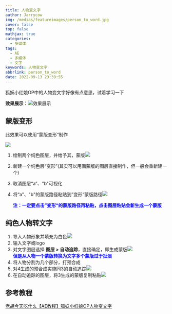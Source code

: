 ```yaml
---
title: 人物变文字
author: Jarrycow
img: /medias/featureimages/person_to_word.jpg
cover: false
top: false
mathjax: true
categories:
  - 多媒体
tags:
  - AE
  - 多媒体
  - 文字
keywords: 人物变文字
abbrlink: person_to_word
date: 2022-09-13 23:39:55
---
```






狐妖小红娘OP中的人物变文字好像有点意思，试着学习一下

<!--more-->

**效果展示：**![效果展示](/person_to_word/效果展示.gif)

## 蒙版变形

此效果可以使用“蒙版变形”制作

![](\person_to_word\蒙版变形.gif)

1. 绘制两个纯色图层，并给予其，蒙版![](\person_to_word\蒙版变形步骤1.png)

2. 新建一个纯色层“变形”(其实可以用画蒙版的图层直接制作，但一般会重新建一个)

3. 取消图层“a”、"b"可视化

4. 将“a"、"b"的蒙版路径粘贴到”变形“蒙版路径![](\person_to_word\蒙版变形步骤2.png)

   <font color = "blue">**注：一定要点击”变形“的蒙版路径再粘贴，点击图层粘贴会新生成一个蒙版**</font>

## 纯色人物转文字

1. 导入人物形象并填充为白色![](\person_to_word\人物变文字1.png)
2. 输入文字或logo
3. 对文字图层选择 **图层 > 自动追踪**，直接确定，即生成蒙版![](\person_to_word\人物变文字2.png)<br><font color = "blue">**但是从人物一个蒙版转换为文字多个蒙版过于扯淡**</font>
4. 将人物分割为几个部分，打预合成
5. 对4生成的预合成实施同3的自动追踪![](\person_to_word\人物变文字3.png)
6. 在自动追踪的图层，将3生成的蒙版复制粘贴![](\person_to_word\人物变文字4.gif)

## 参考教程

[老胡今天吃什么](https://space.bilibili.com/360442264)[【AE教程】狐妖小红娘OP人物变文字](https://www.bilibili.com/video/BV1vG4y1q7X2)

